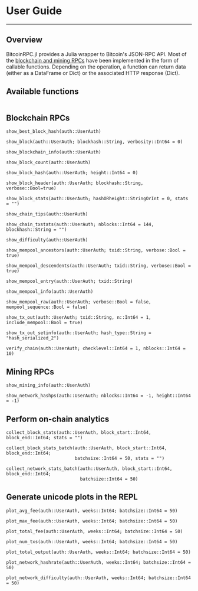 # User Guide
---

## Overview
BitcoinRPC.jl provides a Julia wrapper to Bitcoin's JSON-RPC API. Most of the 
[blockchain and mining RPCs](https://developer.bitcoin.org/reference/rpc/index.html) 
have been implemented in the form of callable functions. Depending on the operation, a function can return data (either as a DataFrame or Dict) or the associated HTTP response (Dict).

## Available functions
```@index
```

## Blockchain RPCs
```@docs
show_best_block_hash(auth::UserAuth)

show_block(auth::UserAuth; blockhash::String, verbosity::Int64 = 0)

show_blockchain_info(auth::UserAuth)

show_block_count(auth::UserAuth)

show_block_hash(auth::UserAuth; height::Int64 = 0)

show_block_header(auth::UserAuth; blockhash::String, verbose::Bool=true)

show_block_stats(auth::UserAuth; hashORheight::StringOrInt = 0, stats = "")

show_chain_tips(auth::UserAuth)

show_chain_txstats(auth::UserAuth; nblocks::Int64 = 144, blockhash::String = "")

show_difficulty(auth::UserAuth)

show_mempool_ancestors(auth::UserAuth; txid::String, verbose::Bool = true)

show_mempool_descendents(auth::UserAuth; txid::String, verbose::Bool = true)

show_mempool_entry(auth::UserAuth; txid::String)

show_mempool_info(auth::UserAuth)

show_mempool_raw(auth::UserAuth; verbose::Bool = false, mempool_sequence::Bool = false)

show_tx_out(auth::UserAuth; txid::String, n::Int64 = 1, include_mempool::Bool = true)

show_tx_out_setinfo(auth::UserAuth; hash_type::String = "hash_serialized_2")

verify_chain(auth::UserAuth; checklevel::Int64 = 1, nblocks::Int64 = 10)
```

## Mining RPCs
```@docs
show_mining_info(auth::UserAuth)

show_network_hashps(auth::UserAuth; nblocks::Int64 = -1, height::Int64 = -1)
```

## Perform on-chain analytics
```@docs
collect_block_stats(auth::UserAuth, block_start::Int64, block_end::Int64; stats = "")

collect_block_stats_batch(auth::UserAuth, block_start::Int64, block_end::Int64; 
                          batchsize::Int64 = 50, stats = "")

collect_network_stats_batch(auth::UserAuth, block_start::Int64, block_end::Int64;
                            batchsize::Int64 = 50)
```

## Generate unicode plots in the REPL
```@docs
plot_avg_fee(auth::UserAuth, weeks::Int64; batchsize::Int64 = 50)

plot_max_fee(auth::UserAuth, weeks::Int64; batchsize::Int64 = 50)

plot_total_fee(auth::UserAuth, weeks::Int64; batchsize::Int64 = 50)

plot_num_txs(auth::UserAuth, weeks::Int64; batchsize::Int64 = 50)

plot_total_output(auth::UserAuth, weeks::Int64; batchsize::Int64 = 50)

plot_network_hashrate(auth::UserAuth, weeks::Int64; batchsize::Int64 = 50)

plot_network_difficulty(auth::UserAuth, weeks::Int64; batchsize::Int64 = 50)
```